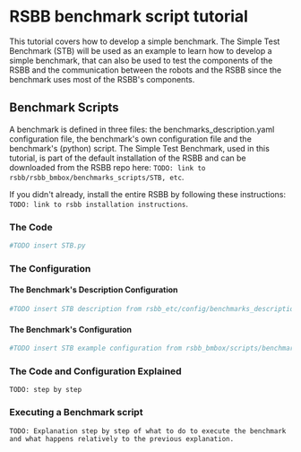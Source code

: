RSBB benchmark script tutorial
=================================================

This tutorial covers how to develop a simple benchmark.
The Simple Test Benchmark (STB) will be used as an example to learn how to develop a simple benchmark, that can also be used to test the components of the RSBB and the communication between the robots and the RSBB since the benchmark uses most of the RSBB's components.


## Benchmark Scripts

A benchmark is defined in three files: the benchmarks_description.yaml configuration file, the benchmark's own configuration file and the benchmark's (python) script.
The Simple Test Benchmark, used in this tutorial, is part of the default installation of the RSBB and can be downloaded from the RSBB repo here: `TODO: link to rsbb/rsbb_bmbox/benchmarks_scripts/STB, etc`.

If you didn't already, install the entire RSBB by following these instructions: `TODO: link to rsbb installation instructions`.

### The Code

```python
#TODO insert STB.py
```

### The Configuration

#### The Benchmark's Description Configuration

```yaml
#TODO insert STB description from rsbb_etc/config/benchmarks_description.yaml
```

#### The Benchmark's Configuration

```yaml
#TODO insert STB example configuration from rsbb_bmbox/scripts/benchmarks_config/STB.yaml
```


### The Code and Configuration Explained

```
TODO: step by step
```

### Executing a Benchmark script

```
TODO: Explanation step by step of what to do to execute the benchmark and what happens relatively to the previous explanation.
```
